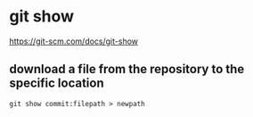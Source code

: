 # git show
https://git-scm.com/docs/git-show

## download a file from the repository to the specific location
    git show commit:filepath > newpath
